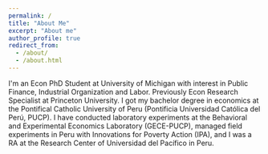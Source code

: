 ```yaml
---
permalink: /
title: "About Me"
excerpt: "About me"
author_profile: true
redirect_from: 
  - /about/
  - /about.html
---
```


I'm an Econ PhD Student at University of Michigan with interest in Public Finance, Industrial Organization and Labor. Previously Econ Research Specialist at Princeton University. I got my bachelor degree in economics at the Pontifical Catholic University of Peru (Pontificia Universidad Católica del Perú, PUCP). I have conducted laboratory experiments at the Behavioral and Experimental Economics Laboratory (GECE-PUCP), managed field experiments in Peru with Innovations for Poverty Action (IPA), and I was a RA at the Research Center of Universidad del Pacífico in Peru.

